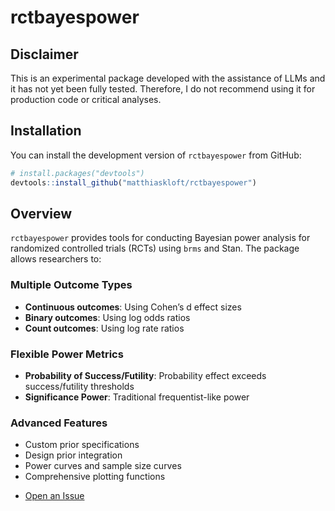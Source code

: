 
<!-- README.md is generated from README.Rmd. Please edit that file -->

# rctbayespower

<!-- badges: start -->

<!-- Note: Badges are placeholders for when the package is published -->

<!-- badges: end -->

## Disclaimer

This is an experimental package developed with the assistance of LLMs
and it has not yet been fully tested. Therefore, I do not recommend
using it for production code or critical analyses.

## Installation

You can install the development version of `rctbayespower` from GitHub:

``` r
# install.packages("devtools")
devtools::install_github("matthiaskloft/rctbayespower")
```

## Overview

`rctbayespower` provides tools for conducting Bayesian power analysis
for randomized controlled trials (RCTs) using `brms` and Stan. The
package allows researchers to:

### Multiple Outcome Types

- **Continuous outcomes**: Using Cohen’s d effect sizes
- **Binary outcomes**: Using log odds ratios
- **Count outcomes**: Using log rate ratios

### Flexible Power Metrics

- **Probability of Success/Futility**: Probability effect exceeds
  success/futility thresholds
- **Significance Power**: Traditional frequentist-like power

### Advanced Features

- Custom prior specifications
- Design prior integration
- Power curves and sample size curves
- Comprehensive plotting functions

<!--  ## Ressources

The best way to get started is to visit the package website and the
introductory vignette:

- Website: <https://matthiaskloft.github.io/rctbayespower/>

- Vignettes:

 - [Introduction](https://matthiaskloft.github.io/rctbayespower/articles/01-introduction.html):
    Basic usage and concepts
  - [Case
    Studies](https://matthiaskloft.github.io/rctbayespower/articles/02-case-studies.html):
    Real-world applications
  - [Prior
    Specifications](https://matthiaskloft.github.io/rctbayespower/articles/03-prior-specifications.html):
    Working with priors
  - [Advanced
    Modeling](https://matthiaskloft.github.io/rctbayespower/articles/04-advanced-modeling.html):
    Complex designs
  - [Algorithm
    Performance](https://matthiaskloft.github.io/rctbayespower/articles/05-algorithm-performance.html):
    Performance optimization -->

- [Open an Issue](https://github.com/matthiaskloft/rctbayespower/issues)
